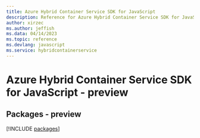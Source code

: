 ```yaml
---
title: Azure Hybrid Container Service SDK for JavaScript
description: Reference for Azure Hybrid Container Service SDK for JavaScript
author: xirzec
ms.author: jeffish
ms.data: 04/14/2023
ms.topic: reference
ms.devlang: javascript
ms.service: hybridcontainerservice
---
```

# Azure Hybrid Container Service SDK for JavaScript - preview
## Packages - preview
[!INCLUDE [packages](hybrid-container-service-index.md)]